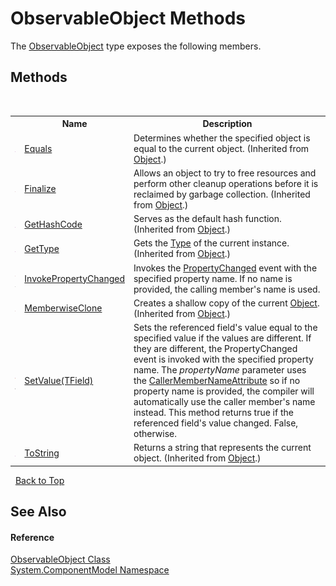 # ObservableObject Methods
 

The <a href="9a6e11c4-9d3b-7b5d-e65a-1fad788274e1.md">ObservableObject</a> type exposes the following members.


## Methods
&nbsp;<table><tr><th></th><th>Name</th><th>Description</th></tr><tr><td>![Public method](media/pubmethod.gif "Public method")</td><td><a href="http://msdn2.microsoft.com/en-us/library/bsc2ak47" target="_blank">Equals</a></td><td>
Determines whether the specified object is equal to the current object.
 (Inherited from <a href="http://msdn2.microsoft.com/en-us/library/e5kfa45b" target="_blank">Object</a>.)</td></tr><tr><td>![Protected method](media/protmethod.gif "Protected method")</td><td><a href="http://msdn2.microsoft.com/en-us/library/4k87zsw7" target="_blank">Finalize</a></td><td>
Allows an object to try to free resources and perform other cleanup operations before it is reclaimed by garbage collection.
 (Inherited from <a href="http://msdn2.microsoft.com/en-us/library/e5kfa45b" target="_blank">Object</a>.)</td></tr><tr><td>![Public method](media/pubmethod.gif "Public method")</td><td><a href="http://msdn2.microsoft.com/en-us/library/zdee4b3y" target="_blank">GetHashCode</a></td><td>
Serves as the default hash function.
 (Inherited from <a href="http://msdn2.microsoft.com/en-us/library/e5kfa45b" target="_blank">Object</a>.)</td></tr><tr><td>![Public method](media/pubmethod.gif "Public method")</td><td><a href="http://msdn2.microsoft.com/en-us/library/dfwy45w9" target="_blank">GetType</a></td><td>
Gets the <a href="http://msdn2.microsoft.com/en-us/library/42892f65" target="_blank">Type</a> of the current instance.
 (Inherited from <a href="http://msdn2.microsoft.com/en-us/library/e5kfa45b" target="_blank">Object</a>.)</td></tr><tr><td>![Protected method](media/protmethod.gif "Protected method")![Code example](media/CodeExample.png "Code example")</td><td><a href="ed80ab87-3b9a-0d43-02c4-78b100e9071d.md">InvokePropertyChanged</a></td><td>
Invokes the <a href="http://msdn2.microsoft.com/en-us/library/ms133023" target="_blank">PropertyChanged</a> event with the specified property name. If no name is provided, the calling member's name is used.</td></tr><tr><td>![Protected method](media/protmethod.gif "Protected method")</td><td><a href="http://msdn2.microsoft.com/en-us/library/57ctke0a" target="_blank">MemberwiseClone</a></td><td>
Creates a shallow copy of the current <a href="http://msdn2.microsoft.com/en-us/library/e5kfa45b" target="_blank">Object</a>.
 (Inherited from <a href="http://msdn2.microsoft.com/en-us/library/e5kfa45b" target="_blank">Object</a>.)</td></tr><tr><td>![Protected method](media/protmethod.gif "Protected method")![Code example](media/CodeExample.png "Code example")</td><td><a href="b138f01d-8181-cd5f-a801-a5938e146528.md">SetValue(TField)</a></td><td>
Sets the referenced field's value equal to the specified value if the values are different. If they are different, the PropertyChanged event is invoked with the specified property name. The *propertyName* parameter uses the <a href="http://msdn2.microsoft.com/en-us/library/hh551816" target="_blank">CallerMemberNameAttribute</a> so if no property name is provided, the compiler will automatically use the caller member's name instead. This method returns true if the referenced field's value changed. False, otherwise.</td></tr><tr><td>![Public method](media/pubmethod.gif "Public method")</td><td><a href="http://msdn2.microsoft.com/en-us/library/7bxwbwt2" target="_blank">ToString</a></td><td>
Returns a string that represents the current object.
 (Inherited from <a href="http://msdn2.microsoft.com/en-us/library/e5kfa45b" target="_blank">Object</a>.)</td></tr></table>&nbsp;
<a href="#observableobject-methods">Back to Top</a>

## See Also


#### Reference
<a href="9a6e11c4-9d3b-7b5d-e65a-1fad788274e1.md">ObservableObject Class</a><br /><a href="0de82105-8f0d-3514-72ed-11d749ecebe4.md">System.ComponentModel Namespace</a><br />